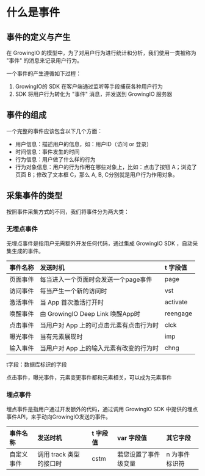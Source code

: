 # 什么是事件

## 事件的定义与产生 <a id="shi-jian-de-ding-yi-yu-chan-sheng"></a>

在 GrowingIO 的模型中，为了对用户行为进行统计和分析，我们使用一类被称为 "事件" 的消息来记录用户行为。‌

一个事件的产生遵循如下过程：‌

1. GrowingIO的 SDK 在客户端通过监听等手段捕获各种用户行为
2. SDK 将用户行为转化为 "事件" 消息，并发送到 GrowingIO 服务器

## 事件的组成 <a id="shi-jian-de-zu-cheng"></a>

一个完整的事件应该包含以下几个方面：‌

* 用户信息：描述用户的信息，如：用户ID（访问 or 登录）
* 时间信息：事件发生的时间
* 行为信息：用户做了什么样的行为
* 行为对象信息：用户的行为作用在哪些对象上，比如：点击了按钮 A；浏览了页面 B；修改了文本框 C，那么 A, B, C分别就是用户行为作用对象。

## 采集事件的类型 <a id="shi-jian-de-lei-xing"></a>

按照事件采集方式的不同，我们将事件分为两大类：‌

### 无埋点事件 <a id="wu-mai-dian-shi-jian"></a>

‌无埋点事件是指用户无需额外开发任何代码，通过集成 GrowingIO SDK ，自动采集生成的事件‌。

| 事件名称 | 发送时机 | t 字段值 |
| :--- | :--- | :--- |
| 页面事件 | 每当进入一个页面时会发送一个page事件 | page |
| 访问事件 | 每当产生一个新的访问时 | vst |
| 激活事件 | 当 App 首次激活打开时 | activate |
| 唤醒事件 | 由 GrowingIO Deep Link 唤醒App时 | reengage |
| 点击事件 | 当用户对 App 上的可点击元素有点击行为时 | clck |
| 曝光事件 | 当有元素展现时 | imp |
| 输入事件 | 当用户对 App 上的输入元素有改变的行为时 | chng |

t字段：数据库标识的字段

点击事件，曝光事件，元素变更事件都和元素相关，可以成为元素事件



### 埋点事件 <a id="mai-dian-shi-jian"></a>

埋点事件是指用户通过开发额外的代码，通过调用 GrowingIO SDK 中提供的埋点事件API，来手动向GrowingIO发送的事件。

| 事件名称 | 发送时机 | t 字段值 | var 字段值 | 其它字段 |
| :--- | :--- | :--- | :--- | :--- |
| 自定义事件 | 调用 track 类型的接口时 | cstm | 若您设置了事件级变量 | n 为事件标识符 |

